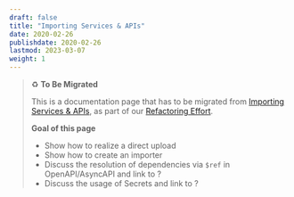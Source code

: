 ```yaml
---
draft: false
title: "Importing Services & APIs"
date: 2020-02-26
publishdate: 2020-02-26
lastmod: 2023-03-07
weight: 1
---
```


> ♻️ **To Be Migrated**
>
> This is a documentation page that has to be migrated from [Importing Services & APIs](../../../archive/using/importers), as part of our [Refactoring Effort](https://github.com/microcks/microcks.io/issues/81).
> 
> **Goal of this page**
> * Show how to realize a direct upload
> * Show how to create an importer
> * Discuss the resolution of dependencies via `$ref` in OpenAPI/AsyncAPI and link to ?
> * Discuss the usage of Secrets and link to ?
